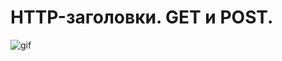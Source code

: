 # HTTP-заголовки. GET и POST.


![gif](https://github.com/JBatsyus/week_21/blob/master/%D0%9F%D0%BE%D0%B8%D1%81%D0%BA%20%D0%BF%D0%BE%20%D0%B3%D0%B8%D1%84%D0%BA%D0%B0%D0%BC/img/cat.gif)
